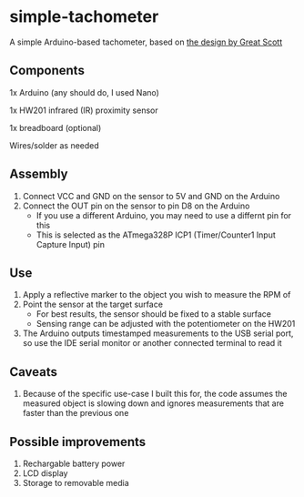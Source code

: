 # simple-tachometer
A simple Arduino-based tachometer, based on [the design by Great Scott](https://www.instructables.com/DIY-Tachometer-RPM-Meter/)

## Components
1x Arduino (any should do, I used Nano)

1x HW201 infrared (IR) proximity sensor

1x breadboard (optional)

Wires/solder as needed

## Assembly
1. Connect VCC and GND on the sensor to 5V and GND on the Arduino
2. Connect the OUT pin on the sensor to pin D8 on the Arduino
   -  If you use a different Arduino, you may need to use a differnt pin for this
   -  This is selected as the ATmega328P ICP1 (Timer/Counter1 Input Capture Input) pin

## Use
1. Apply a reflective marker to the object you wish to measure the RPM of
2. Point the sensor at the target surface
   - For best results, the sensor should be fixed to a stable surface
   - Sensing range can be adjusted with the potentiometer on the HW201
3. The Arduino outputs timestamped measurements to the USB serial port, so use the IDE serial monitor or another connected terminal to read it

## Caveats
1. Because of the specific use-case I built this for, the code assumes the measured object is slowing down and ignores measurements that are faster than the previous one

## Possible improvements
1. Rechargable battery power
2. LCD display
3. Storage to removable media
